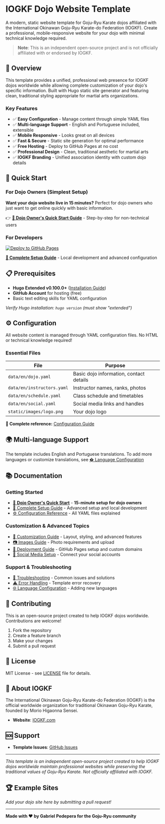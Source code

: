 # IOGKF Dojo Website Template

A modern, static website template for Goju-Ryu Karate dojos affiliated with the International Okinawan Goju-Ryu Karate-do Federation (IOGKF). Create a professional, mobile-responsive website for your dojo with minimal technical knowledge required.

> **Note**: This is an independent open-source project and is not officially affiliated with or endorsed by IOGKF.

## 🥋 Overview

This template provides a unified, professional web presence for IOGKF dojos worldwide while allowing complete customization of your dojo's specific information. Built with Hugo static site generator and featuring clean, traditional styling appropriate for martial arts organizations.

### Key Features

- ✅ **Easy Configuration** - Manage content through simple YAML files
- ✅ **Multi-language Support** - English and Portuguese included, extensible
- ✅ **Mobile Responsive** - Looks great on all devices
- ✅ **Fast & Secure** - Static site generation for optimal performance
- ✅ **Free Hosting** - Deploy to GitHub Pages at no cost
- ✅ **Professional Design** - Clean, traditional aesthetic for martial arts
- ✅ **IOGKF Branding** - Unified association identity with custom dojo details

## 🚀 Quick Start

### For Dojo Owners (Simplest Setup)

**Want your dojo website live in 15 minutes?** Perfect for dojo owners who just want to get online quickly with basic information.

👉 **[🥋 Dojo Owner's Quick Start Guide](docs/QUICK_START.md)** - Step-by-step for non-technical users

### For Developers

[![Deploy to GitHub Pages](https://img.shields.io/badge/Deploy%20to-GitHub%20Pages-blue?style=for-the-badge&logo=github)](https://github.com/gabrielpedepera/IOGKF_dojo_website_template/generate)

**[📖 Complete Setup Guide](docs/SETUP.md)** - Local development and advanced configuration

## 📋 Prerequisites

- **Hugo Extended v0.100.0+** ([Installation Guide](https://gohugo.io/installation/))
- **GitHub Account** for hosting (free)
- Basic text editing skills for YAML configuration

*Verify Hugo installation: `hugo version` (must show "extended")*

## ⚙️ Configuration

All website content is managed through YAML configuration files. No HTML or technical knowledge required!

### Essential Files

| File | Purpose | 
|------|---------|
| `data/en/dojo.yaml` | Basic dojo information, contact details |
| `data/en/instructors.yaml` | Instructor names, ranks, photos |
| `data/en/schedule.yaml` | Class schedule and timetables |
| `data/en/social.yaml` | Social media links and handles |
| `static/images/logo.png` | Your dojo logo |

**📖 Complete reference:** [Configuration Guide](docs/CONFIGURATION.md)

## 🌍 Multi-language Support

The template includes English and Portuguese translations. To add more languages or customize translations, see [� Language Configuration](docs/LANGUAGE_CONFIGURATION.md)

## 📚 Documentation

### Getting Started
- [🥋 **Dojo Owner's Quick Start**](docs/QUICK_START.md) - **15-minute setup for dojo owners**
- [📖 Complete Setup Guide](docs/SETUP.md) - Advanced setup and local development
- [⚙️ Configuration Reference](docs/CONFIGURATION.md) - All YAML files explained

### Customization & Advanced Topics
- [🎨 Customization Guide](docs/CUSTOMIZATION.md) - Layout, styling, and advanced features
- [📷 Images Guide](docs/IMAGES.md) - Photo requirements and upload
- [🚀 Deployment Guide](docs/DEPLOYMENT.md) - GitHub Pages setup and custom domains
- [📱 Social Media Setup](docs/SOCIAL_MEDIA.md) - Connect your social accounts

### Support & Troubleshooting
- [🔧 Troubleshooting](docs/TROUBLESHOOTING.md) - Common issues and solutions
- [⚠️ Error Handling](docs/ERROR_HANDLING.md) - Template error recovery
- [🌐 Language Configuration](docs/LANGUAGE_CONFIGURATION.md) - Adding new languages

## 🤝 Contributing

This is an open-source project created to help IOGKF dojos worldwide. Contributions are welcome!

1. Fork the repository
2. Create a feature branch
3. Make your changes
4. Submit a pull request

## 📄 License

MIT License - see [LICENSE](LICENSE) file for details.

## 🥋 About IOGKF

The International Okinawan Goju-Ryu Karate-do Federation (IOGKF) is the official worldwide organization for traditional Okinawan Goju-Ryu Karate, founded by Morio Higaonna Sensei.

- **Website**: [IOGKF.com](https://iogkf.com)

## 🆘 Support

- **Template Issues**: [GitHub Issues](https://github.com/gabrielpedepera/IOGKF_dojo_website_template/issues)

---

*This template is an independent open-source project created to help IOGKF dojos worldwide maintain professional websites while preserving the traditional values of Goju-Ryu Karate. Not officially affiliated with IOGKF.*

## 🏆 Example Sites

*Add your dojo site here by submitting a pull request!*

---

**Made with ❤️ by Gabriel Pedepera for the Goju-Ryu community**
